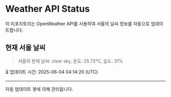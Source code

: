 
# Weather API Status

이 리포지토리는 OpenWeather API를 사용하여 서울의 날씨 정보를 자동으로 업데이트합니다.

## 현재 서울 날씨
> 서울의 현재 날씨: clear sky, 온도: 25.72°C, 습도: 31%

⏳ 업데이트 시간: 2025-06-04 04:14:20 (UTC)

---
자동 업데이트 봇에 의해 관리됩니다.
